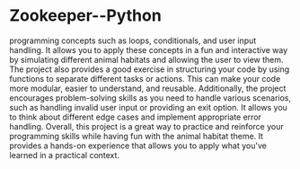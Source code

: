 # Zookeeper--Python
  programming concepts such as loops, conditionals, and user input handling. It allows you to apply these concepts in a fun and interactive way by simulating different animal habitats and allowing the user to view them.  The project also provides a good exercise in structuring your code by using functions to separate different tasks or actions. This can make your code more modular, easier to understand, and reusable.  Additionally, the project encourages problem-solving skills as you need to handle various scenarios, such as handling invalid user input or providing an exit option. It allows you to think about different edge cases and implement appropriate error handling.  Overall, this project is a great way to practice and reinforce your programming skills while having fun with the animal habitat theme. It provides a hands-on experience that allows you to apply what you've learned in a practical context.
